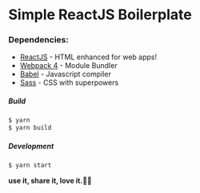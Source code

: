 # Simple ReactJS Boilerplate

### Dependencies:
* [ReactJS] - HTML enhanced for web apps!
* [Webpack 4] - Module Bundler
* [Babel] - Javascript compiler
* [Sass] - CSS with superpowers

##### Build
```sh
$ yarn
$ yarn build
```

##### Development
```sh
$ yarn start
```

**use it, share it, love it.✌🏾**

[//]: # (Reference links)
   [ReactJS]: <https://reactjs.org/>
   [Sass]: <http://sass-lang.com/>
   [Babel]: <https://babeljs.io/>
   [Webpack 4]: <https://webpack.js.org/>
